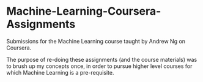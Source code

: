 # Machine-Learning-Coursera-Assignments
Submissions for the Machine Learning course taught by Andrew Ng on Coursera.

The purpose of re-doing these assignments (and the course materials) was to brush up my concepts once, in order to pursue higher level courses for which Machine Learning is a pre-requisite.
